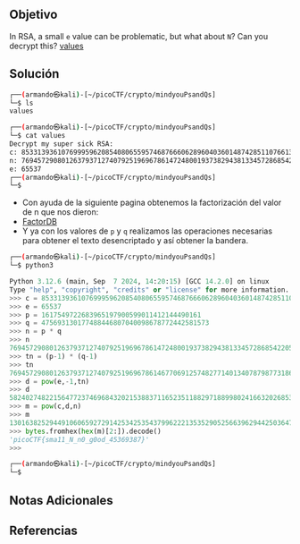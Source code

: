 ## Objetivo
In RSA, a small `e` value can be problematic, but what about `N`? Can you decrypt this? [values](https://mercury.picoctf.net/static/3cfeb09681369c26e3f19d886bc1e5d9/values)
## Solución

```bash
┌──(armando㉿kali)-[~/picoCTF/crypto/mindyouPsandQs]
└─$ ls
values

┌──(armando㉿kali)-[~/picoCTF/crypto/mindyouPsandQs]
└─$ cat values       
Decrypt my super sick RSA:
c: 8533139361076999596208540806559574687666062896040360148742851107661304651861689
n: 769457290801263793712740792519696786147248001937382943813345728685422050738403253
e: 65537                                                                                                                
┌──(armando㉿kali)-[~/picoCTF/crypto/mindyouPsandQs]
└─$ 
```
- Con ayuda de la siguiente pagina obtenemos la factorización del valor de n que nos dieron:
- [FactorDB](https://factordb.com/)
- Y ya con los valores de `p` y `q` realizamos las operaciones necesarias para obtener el texto desencriptado y así obtener la bandera.
```bash
┌──(armando㉿kali)-[~/picoCTF/crypto/mindyouPsandQs]
└─$ python3
```
```python
Python 3.12.6 (main, Sep  7 2024, 14:20:15) [GCC 14.2.0] on linux
Type "help", "copyright", "credits" or "license" for more information.
>>> c = 8533139361076999596208540806559574687666062896040360148742851107661304651861689
>>> e = 65537
>>> p = 1617549722683965197900599011412144490161
>>> q = 475693130177488446807040098678772442581573
>>> n = p * q
>>> n
769457290801263793712740792519696786147248001937382943813345728685422050738403253
>>> tn = (p-1) * (q-1)
>>> tn
769457290801263793712740792519696786146770691257482771401340787987731866151331520
>>> d = pow(e,-1,tn)
>>> d
582402748221564772374696843202153883711652351188297188998024166320268538694734273
>>> m = pow(c,d,n)
>>> m
13016382529449106065927291425342535437996222135352905256639629442503647501498237
>>> bytes.fromhex(hex(m)[2:]).decode()
'picoCTF{sma11_N_n0_g0od_45369387}'
>>> 
```
```bash
┌──(armando㉿kali)-[~/picoCTF/crypto/mindyouPsandQs]
└─$
```

## Notas Adicionales
## Referencias
